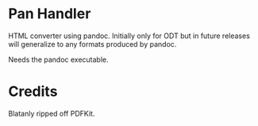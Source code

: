 # Pan Handler

HTML converter using pandoc. Initially only for ODT but in future releases will generalize
to any formats produced by pandoc.

Needs the pandoc executable.

# Credits

Blatanly ripped off PDFKit.

